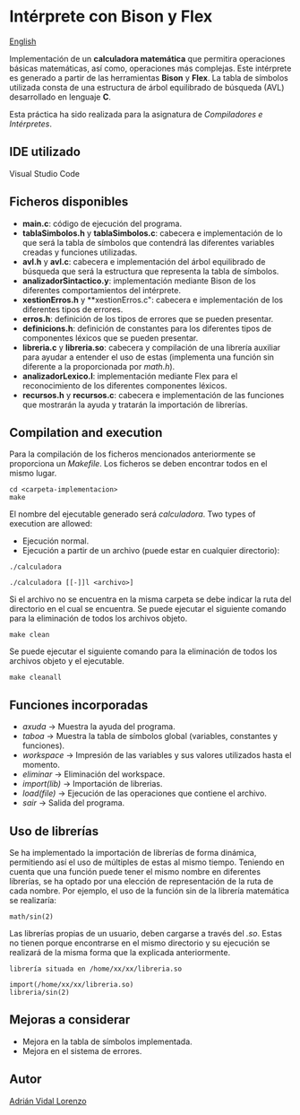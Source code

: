 # Intérprete con Bison y Flex
[English](README.en-US.md)

Implementación de un **calculadora matemática** que permitira operaciones básicas matemáticas, así como, operaciones más complejas. Este intérprete es generado a partir de las herramientas **Bison** y **Flex**. La tabla de símbolos utilizada consta de una estructura de árbol equilibrado de búsqueda (AVL) desarrollado en lenguaje **C**.

Esta práctica ha sido realizada para la asignatura de *Compiladores e Intérpretes*.

## IDE utilizado
Visual Studio Code
## Ficheros disponibles
- **main.c**: código de ejecución del programa.
- **tablaSimbolos.h** y **tablaSimbolos.c**: cabecera e implementación de lo que será la tabla de símbolos que contendrá las diferentes variables creadas y funciones utilizadas.
- **avl.h** y **avl.c**: cabecera e implementación del árbol equilibrado de búsqueda que será la estructura que representa la tabla de símbolos.
- **analizadorSintactico.y**: implementación mediante Bison de los diferentes comportamientos del intérprete.
- **xestionErros.h** y **xestionErros.c": cabecera e implementación de los diferentes tipos de errores.
- **erros.h**: definición de los tipos de errores que se pueden presentar.
- **definicions.h**: definición de constantes para los diferentes tipos de componentes léxicos que se pueden presentar.
- **libreria.c** y **libreria.so**: cabecera y compilación de una librería auxiliar para ayudar a entender el uso de estas (implementa una función sin diferente a la proporcionada por *math.h*).
- **analizadorLexico.l**: implementación mediante Flex para el reconocimiento de los diferentes componentes léxicos.
- **recursos.h** y **recursos.c**: cabecera e implementación de las funciones que mostrarán la ayuda y tratarán la importación de librerías.


## Compilation and execution
Para la compilación de los ficheros mencionados anteriormente se proporciona un *Makefile*. Los ficheros se deben encontrar todos en el mismo lugar.

```
cd <carpeta-implementacion>
make
```

El nombre del ejecutable generado será *calculadora*. Two types of execution are allowed:

- Ejecución normal.
- Ejecución a partir de un archivo (puede estar en cualquier directorio):

```
./calculadora

./calculadora [[-]]l <archivo>]
```

Si el archivo no se encuentra en la misma carpeta se debe indicar la ruta del directorio en el cual se encuentra.
Se puede ejecutar el siguiente comando para la eliminación de todos los archivos objeto.


```
make clean
```

Se puede ejecutar el siguiente comando para la eliminación de todos los archivos objeto y el ejecutable.
```
make cleanall
```

## Funciones incorporadas
- *axuda* -> Muestra la ayuda del programa.
- *taboa* -> Muestra la tabla de símbolos global (variables, constantes y funciones).
- *workspace* -> Impresión de las variables y sus valores utilizados hasta el momento.
- *eliminar* -> Eliminación del workspace.
- *import(lib)* -> Importación de librerias.
- *load(file)* -> Ejecución de las operaciones que contiene el archivo.
- *sair* -> Salida del programa.

## Uso de librerías
Se ha implementado la importación de librerías de forma dinámica, permitiendo así el uso de múltiples de estas al mismo tiempo. Teniendo en cuenta que una función puede tener el mismo nombre en diferentes librerías, se ha optado por una elección de representación de la ruta de cada nombre. Por ejemplo, el uso de la función sin de la librería matemática se realizaría:


```
math/sin(2)
```


Las librerías propias de un usuario, deben cargarse a través del *.so*. Estas no tienen porque encontrarse en el mismo directorio y su ejecución se realizará de la misma forma que la explicada anteriormente.

 ```
librería situada en /home/xx/xx/libreria.so
```
```
import(/home/xx/xx/libreria.so)
libreria/sin(2)
```


## Mejoras a considerar
- Mejora en la tabla de símbolos implementada.
- Mejora en el sistema de errores.

## Autor
[Adrián Vidal Lorenzo](https://github.com/adrianvidal2)
